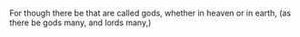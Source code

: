 For though there be that are called gods, whether in heaven or in earth, (as there be gods many, and lords many,)
